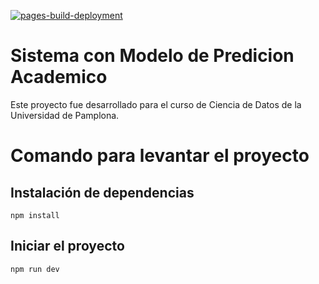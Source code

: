[![pages-build-deployment](https://github.com/JuanPaMarquez/mpa-proyect/actions/workflows/pages/pages-build-deployment/badge.svg?branch=gh-pages)](https://github.com/JuanPaMarquez/mpa-proyect/actions/workflows/pages/pages-build-deployment)

# Sistema con Modelo de Predicion Academico

Este proyecto fue desarrollado para el curso de Ciencia de Datos de la Universidad de Pamplona.

# Comando para levantar el proyecto

## Instalación de dependencias

```
npm install
```

## Iniciar el proyecto

```
npm run dev
```
